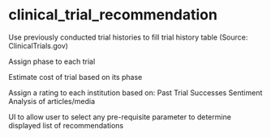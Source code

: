 # clinical_trial_recommendation

Use previously conducted trial histories to fill trial history table (Source: ClinicalTrials.gov) 

Assign phase to each trial

Estimate cost of trial based on its phase

Assign a rating to each institution based on: 
	Past Trial Successes
	Sentiment Analysis of articles/media  

UI to allow user to select any pre-requisite parameter to determine displayed list of recommendations
